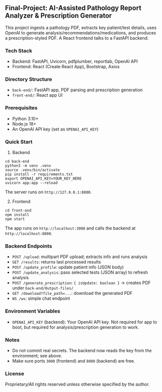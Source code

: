 ## Final-Project: AI-Assisted Pathology Report Analyzer & Prescription Generator

This project ingests a pathology PDF, extracts key patient/test details, uses OpenAI to generate analysis/recommendations/medications, and produces a prescription-styled PDF. A React frontend talks to a FastAPI backend.

### Tech Stack
- Backend: FastAPI, Uvicorn, pdfplumber, reportlab, OpenAI API
- Frontend: React (Create React App), Bootstrap, Axios

### Directory Structure
- `back-end/`: FastAPI app, PDF parsing and prescription generation
- `front-end/`: React app UI

### Prerequisites
- Python 3.10+
- Node.js 18+
- An OpenAI API key (set as `OPENAI_API_KEY`)

### Quick Start
1) Backend
```
cd back-end
python3 -m venv .venv
source .venv/bin/activate
pip install -r requirements.txt
export OPENAI_API_KEY=YOUR_KEY_HERE
uvicorn app:app --reload
```
The server runs on `http://127.0.0.1:8000`.

2) Frontend
```
cd front-end
npm install
npm start
```
The app runs on `http://localhost:3000` and calls the backend at `http://localhost:8000`.

### Backend Endpoints
- `POST /upload`: multipart PDF upload; extracts info and runs analysis
- `GET /results`: returns last processed results
- `POST /update_profile`: update patient info (JSON body)
- `POST /update_analysis`: pass selected tests (JSON array) to refresh analysis
- `POST /generate_prescription`: `{ isUpdate: boolean }` -> creates PDF under `back-end/Output-files/`
- `GET /download?file_path=...`: download the generated PDF
- `WS /ws`: simple chat endpoint

### Environment Variables
- `OPENAI_API_KEY` (backend): Your OpenAI API key. Not required for app to boot, but required for analysis/prescription generation to work.

### Notes
- Do not commit real secrets. The backend now reads the key from the environment; see above.
- Make sure ports `3000` (frontend) and `8000` (backend) are free.

### License
Proprietary/All rights reserved unless otherwise specified by the author.


